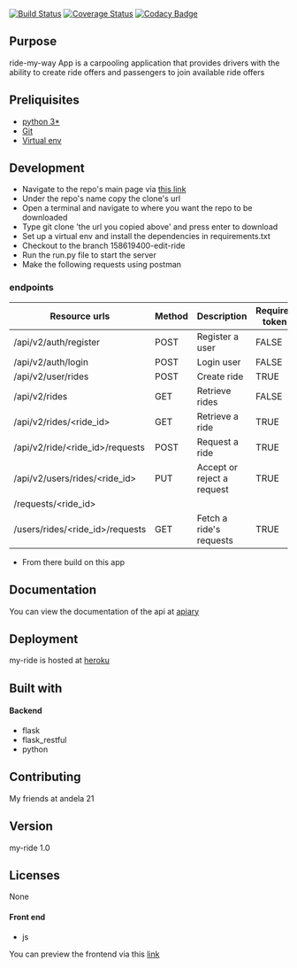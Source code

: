 [![Build Status](https://travis-ci.org/xcixor/my-ride.svg?branch=master)](https://travis-ci.org/xcixor/my-ride)
[![Coverage Status](https://coveralls.io/repos/github/xcixor/my-ride/badge.svg)](https://coveralls.io/github/xcixor/my-ride)
[![Codacy Badge](https://api.codacy.com/project/badge/Grade/c0fe78ccda6444e9baef4265469e29e8)](https://www.codacy.com/app/xcixor/my-ride?utm_source=github.com&amp;utm_medium=referral&amp;utm_content=xcixor/my-ride&amp;utm_campaign=Badge_Grade)

## Purpose
ride-my-way App is a carpooling application that provides drivers with the ability to create ride offers and passengers to join available ride offers

## Preliquisites
* [python 3*](https://www.python.org/downloads/)
* [Git](https://git-scm.com/)
* [Virtual env](https://virtualenv.pypa.io/en/stable/)

## Development
* Navigate to the repo's main page via  [this link](https://github.com/xcixor/my-ride)
* Under the repo's name copy the clone's url
* Open a terminal and navigate to where you want the repo to be downloaded
* Type git clone 'the url you copied above' and press enter to download
* Set up a virtual env and install the dependencies in requirements.txt
* Checkout to the branch 158619400-edit-ride
* Run the run.py file to start the server
* Make the following requests using postman
### endpoints
|Resource urls                                    | Method     | Description               | Requires token  |
|-------------------------------------------------|------------|---------------------------|-----------------|
| /api/v2/auth/register                           |   POST     | Register a user           |    FALSE        |
| /api/v2/auth/login                              |   POST     | Login user                |    FALSE        |
| /api/v2/user/rides                              |   POST     | Create ride               |    TRUE         |
| /api/v2/rides                                   |   GET      | Retrieve rides            |    FALSE        |
| /api/v2/rides/&lt;ride_id&gt;                   |   GET      | Retrieve a ride           |    TRUE         |
| /api/v2/ride/&lt;ride_id&gt;/requests           |   POST     | Request a ride            |    TRUE         |
| /api/v2/users/rides/&lt;ride_id&gt;             |   PUT      | Accept or reject a request|    TRUE         |
| /requests/&lt;ride_id&gt;                       |            |                           |                 |
| /users/rides/&lt;ride_id&gt;/requests           |   GET      | Fetch a ride's requests   |    TRUE         |

* From there build on this app

## Documentation
You can view the documentation of the api at [apiary](https://myride2.docs.apiary.io/)

## Deployment
my-ride is hosted at [heroku](https://my-ride-2.herokuapp.com/api/v2/)

## Built with
#### Backend
* flask
* flask_restful
* python
## Contributing
My friends at andela 21
## Version
my-ride 1.0
## Licenses
None
#### Front end
* js

You can preview the frontend via this [link](https://xcixor.github.io/my-ride)

